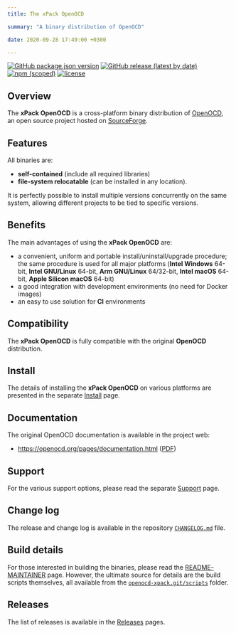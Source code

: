 ```yaml
---
title: The xPack OpenOCD

summary: "A binary distribution of OpenOCD"

date: 2020-09-28 17:49:00 +0300

---
```


[![GitHub package.json version](https://img.shields.io/github/package-json/v/xpack-dev-tools/openocd-xpack)](https://github.com/xpack-dev-tools/openocd-xpack/blob/xpack/package.json)
[![GitHub release (latest by date)](https://img.shields.io/github/v/release/xpack-dev-tools/openocd-xpack)](https://github.com/xpack-dev-tools/openocd-xpack/releases/)
[![npm (scoped)](https://img.shields.io/npm/v/@xpack-dev-tools/openocd.svg?color=blue)](https://www.npmjs.com/package/@xpack-dev-tools/openocd/)
[![license](https://img.shields.io/github/license/xpack-dev-tools/openocd-xpack)](https://github.com/xpack-dev-tools/openocd-xpack/blob/xpack/LICENSE)

## Overview

The **xPack OpenOCD** is a cross-platform binary distribution of
[OpenOCD](https://openocd.org),
an open source project hosted on
[SourceForge](http://sourceforge.net/p/openocd/code/).

## Features

All binaries are:

- **self-contained** (include all required libraries)
- **file-system relocatable**
(can be installed in any location).

It is perfectly possible to install multiple versions concurrently on the
same system, allowing different projects to be tied to specific versions.

## Benefits

The main advantages of using the **xPack OpenOCD** are:

- a convenient, uniform and portable install/uninstall/upgrade procedure;
  the same procedure is used for all major
  platforms (**Intel Windows** 64-bit,
  **Intel GNU/Linux** 64-bit,
  **Arm GNU/Linux** 64/32-bit,
  **Intel macOS** 64-bit,
  **Apple Silicon macOS** 64-bit)
- a good integration with development environments (no need for Docker images)
- an easy to use solution for **CI** environments

## Compatibility

The **xPack OpenOCD** is fully compatible with the original **OpenOCD**
distribution.

## Install

The details of installing the **xPack OpenOCD** on various platforms are
presented in the separate
[Install](/docs/install/) page.

## Documentation

The original OpenOCD documentation is available in the project web:

- https://openocd.org/pages/documentation.html ([PDF](https://openocd.org/doc/pdf/openocd.pdf))

## Support

For the various support options, please read the separate
[Support](/docs/support/) page.

## Change log

The release and change log is available in the repository
[`CHANGELOG.md`](https://github.com/xpack-dev-tools/openocd-xpack/blob/xpack/CHANGELOG.md) file.

## Build details

For those interested in building the binaries, please read the
[README-MAINTAINER](https://github.com/xpack-dev-tools/openocd-xpack/blob/xpack/README-MAINTAINER.md)
page.
However, the ultimate source for details are the build scripts themselves,
all available from the
[`openocd-xpack.git/scripts`](https://github.com/xpack-dev-tools/openocd-xpack/tree/xpack/scripts/)
folder.

## Releases

The list of releases is available in the [Releases](/docs/releases/) pages.
